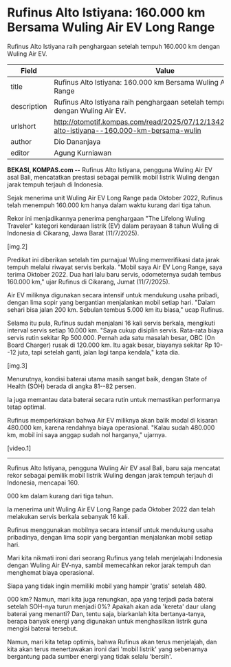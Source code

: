 # Rufinus Alto Istiyana: 160.000 km Bersama Wuling Air EV Long Range

Rufinus Alto Istiyana raih penghargaan setelah tempuh 160.000 km dengan Wuling Air EV.

| Field       | Value                                                       |
|-------------|-------------------------------------------------------------|
| title       | Rufinus Alto Istiyana: 160.000 km Bersama Wuling Air EV Long Range |
| description | Rufinus Alto Istiyana raih penghargaan setelah tempuh 160.000 km dengan Wuling Air EV. |
| urlshort    | http://otomotif.kompas.com/read/2025/07/12/134200515/rufinus-alto-istiyana--160.000-km-bersama-wulin |
| author      | Dio Dananjaya |
| editor      | Agung Kurniawan |

**BEKASI, KOMPAS.com --** Rufinus Alto Istiyana, pengguna Wuling Air EV asal Bali, mencatatkan prestasi sebagai pemilik mobil listrik Wuling dengan jarak tempuh terjauh di Indonesia.

Sejak menerima unit Wuling Air EV Long Range pada Oktober 2022, Rufinus telah menempuh 160.000 km hanya dalam waktu kurang dari tiga tahun.

Rekor ini menjadikannya penerima penghargaan "The Lifelong Wuling Traveler" kategori kendaraan listrik (EV) dalam perayaan 8 tahun Wuling di Indonesia di Cikarang, Jawa Barat (11/7/2025).

\[img.2\]

Predikat ini diberikan setelah tim purnajual Wuling memverifikasi data jarak tempuh melalui riwayat servis berkala. "Mobil saya Air EV Long Range, saya terima Oktober 2022. Dua hari lalu baru servis, odometernya sudah tembus 160.000 km," ujar Rufinus di Cikarang, Jumat (11/7/2025).

Air EV miliknya digunakan secara intensif untuk mendukung usaha pribadi, dengan lima sopir yang bergantian menjalankan mobil setiap hari. "Dalam sehari bisa jalan 200 km. Sebulan tembus 5.000 km itu biasa," ucap Rufinus.

Selama itu pula, Rufinus sudah menjalani 16 kali servis berkala, mengikuti interval servis setiap 10.000 km. "Saya cukup disiplin servis. Rata-rata biaya servis rutin sekitar Rp 500.000. Pernah ada satu masalah besar, OBC (On Board Charger) rusak di 120.000 km. Itu agak besar, biayanya sekitar Rp 10--12 juta, tapi setelah ganti, jalan lagi tanpa kendala," kata dia.

\[img.3\]

Menurutnya, kondisi baterai utama masih sangat baik, dengan State of Health (SOH) berada di angka 81--82 persen.

Ia juga memantau data baterai secara rutin untuk memastikan performanya tetap optimal.

Rufinus memperkirakan bahwa Air EV miliknya akan balik modal di kisaran 480.000 km, karena rendahnya biaya operasional. "Kalau sudah 480.000 km, mobil ini saya anggap sudah nol harganya," ujarnya.

\[video.1\]  

---
Rufinus Alto Istiyana, pengguna Wuling Air EV asal Bali, baru saja mencatat rekor sebagai pemilik mobil listrik Wuling dengan jarak tempuh terjauh di Indonesia, mencapai 160.

000 km dalam kurang dari tiga tahun.

 Ia menerima unit Wuling Air EV Long Range pada Oktober 2022 dan telah melakukan servis berkala sebanyak 16 kali.

 Rufinus menggunakan mobilnya secara intensif untuk mendukung usaha pribadinya, dengan lima sopir yang bergantian menjalankan mobil setiap hari.



Mari kita nikmati ironi dari seorang Rufinus yang telah menjelajahi Indonesia dengan Wuling Air EV-nya, sambil memecahkan rekor jarak tempuh dan menghemat biaya operasional.

 Siapa yang tidak ingin memiliki mobil yang hampir 'gratis' setelah 480.

000 km? Namun, mari kita juga renungkan, apa yang terjadi pada baterai setelah SOH-nya turun menjadi 0%? Apakah akan ada 'kereta' daur ulang baterai yang menanti? Dan, tentu saja, biarkanlah kita bertanya-tanya, berapa banyak energi yang digunakan untuk menghasilkan listrik guna mengisi baterai tersebut.

 Namun, mari kita tetap optimis, bahwa Rufinus akan terus menjelajah, dan kita akan terus menertawakan ironi dari 'mobil listrik' yang sebenarnya bergantung pada sumber energi yang tidak selalu 'bersih'.
